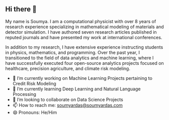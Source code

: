 ## Hi there 👋

My name is Soumya. I am a computational physicist with over 8 years of research experience specializing in mathematical modeling of materials and detector simulation. I have authored seven research articles published in reputed journals and have presented my work at international conferences.

In addition to my research, I have extensive experience instructing students in physics, mathematics, and programming. Over the past year, I transitioned to the field of data analytics and machine learning, where I have successfully executed four open-source analytics projects focused on healthcare, precision agriculture, and climate risk modeling.

- 🔭 I’m currently working on Machine Learning Projects pertaining to Credit Risk Modeling
- 🌱 I’m currently learning Deep Learning and Natural Language Processing
- 👯 I’m looking to collaborate on Data Science Projects
- 📫 How to reach me: <soumyardas@soumyardas.com>
- 😄 Pronouns: He/Him

<!--
- 🔭 I’m currently working on ...
- 🌱 I’m currently learning ...
- 👯 I’m looking to collaborate on ...
- 🤔 I’m looking for help with ...
- 💬 Ask me about ...
- 📫 How to reach me: ...
- 😄 Pronouns: ...
- ⚡ Fun fact: ...


